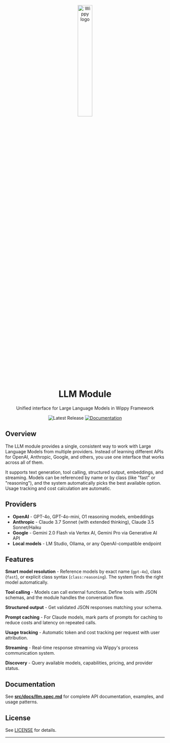 <p align="center">
    <a href="https://wippy.ai" target="_blank">
        <picture>
            <source media="(prefers-color-scheme: dark)" srcset="https://github.com/wippyai/.github/blob/main/logo/wippy-text-dark.svg?raw=true">
            <img width="30%" align="center" src="https://github.com/wippyai/.github/blob/main/logo/wippy-text-light.svg?raw=true" alt="Wippy logo">
        </picture>
    </a>
</p>
<h1 align="center">LLM Module</h1>
<div align="center">

Unified interface for Large Language Models in Wippy Framework

![Latest Release](https://img.shields.io/github/v/release/wippyai/framework?style=flat-square)
[![Documentation](https://img.shields.io/badge/Wippy-Documentation-brightgreen.svg?style=flat-square)][wippy-documentation]


</div>


## Overview

The LLM module provides a single, consistent way to work with Large Language Models from multiple providers. Instead of learning different APIs for OpenAI, Anthropic, Google, and others, you use one interface that works across all of them.

It supports text generation, tool calling, structured output, embeddings, and streaming. Models can be referenced by name or by class (like "fast" or "reasoning"), and the system automatically picks the best available option. Usage tracking and cost calculation are automatic.

## Providers

- **OpenAI** - GPT-4o, GPT-4o-mini, O1 reasoning models, embeddings
- **Anthropic** - Claude 3.7 Sonnet (with extended thinking), Claude 3.5 Sonnet/Haiku
- **Google** - Gemini 2.0 Flash via Vertex AI, Gemini Pro via Generative AI API
- **Local models** - LM Studio, Ollama, or any OpenAI-compatible endpoint

## Features

**Smart model resolution** - Reference models by exact name (`gpt-4o`), class (`fast`), or explicit class syntax (`class:reasoning`). The system finds the right model automatically.

**Tool calling** - Models can call external functions. Define tools with JSON schemas, and the module handles the conversation flow.

**Structured output** - Get validated JSON responses matching your schema.

**Prompt caching** - For Claude models, mark parts of prompts for caching to reduce costs and latency on repeated calls.

**Usage tracking** - Automatic token and cost tracking per request with user attribution.

**Streaming** - Real-time response streaming via Wippy's process communication system.

**Discovery** - Query available models, capabilities, pricing, and provider status.

## Documentation

See **[src/docs/llm.spec.md](src/docs/llm.spec.md)** for complete API documentation, examples, and usage patterns.

## License

See [LICENSE](LICENSE) for details.

---

[wippy-documentation]: https://docs.wippy.ai
[wippy-framework]: https://github.com/wippyai/framework
